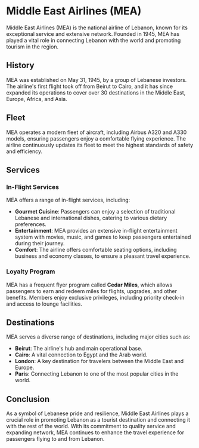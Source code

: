 <head>
    <link rel="stylesheet" href="style.css">
</head>

# Middle East Airlines (MEA)

Middle East Airlines (MEA) is the national airline of Lebanon, known for its exceptional service and extensive network. Founded in 1945, MEA has played a vital role in connecting Lebanon with the world and promoting tourism in the region.

## History

MEA was established on May 31, 1945, by a group of Lebanese investors. The airline's first flight took off from Beirut to Cairo, and it has since expanded its operations to cover over 30 destinations in the Middle East, Europe, Africa, and Asia.

## Fleet

MEA operates a modern fleet of aircraft, including Airbus A320 and A330 models, ensuring passengers enjoy a comfortable flying experience. The airline continuously updates its fleet to meet the highest standards of safety and efficiency.

## Services

### In-Flight Services

MEA offers a range of in-flight services, including:

- **Gourmet Cuisine**: Passengers can enjoy a selection of traditional Lebanese and international dishes, catering to various dietary preferences.
- **Entertainment**: MEA provides an extensive in-flight entertainment system with movies, music, and games to keep passengers entertained during their journey.
- **Comfort**: The airline offers comfortable seating options, including business and economy classes, to ensure a pleasant travel experience.

### Loyalty Program

MEA has a frequent flyer program called **Cedar Miles**, which allows passengers to earn and redeem miles for flights, upgrades, and other benefits. Members enjoy exclusive privileges, including priority check-in and access to lounge facilities.

## Destinations

MEA serves a diverse range of destinations, including major cities such as:

- **Beirut**: The airline's hub and main operational base.
- **Cairo**: A vital connection to Egypt and the Arab world.
- **London**: A key destination for travelers between the Middle East and Europe.
- **Paris**: Connecting Lebanon to one of the most popular cities in the world.

## Conclusion

As a symbol of Lebanese pride and resilience, Middle East Airlines plays a crucial role in promoting Lebanon as a tourist destination and connecting it with the rest of the world. With its commitment to quality service and expanding network, MEA continues to enhance the travel experience for passengers flying to and from Lebanon.

